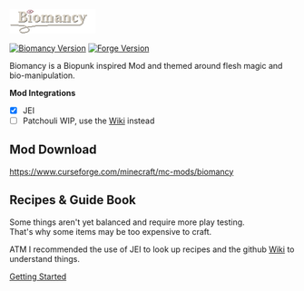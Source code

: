 <img src="media/biomancy.png" alt="Biomancy" width="30%" style="image-rendering: crisp-edges;"/>

[![Biomancy Version](https://img.shields.io/badge/Biomancy-1.0.0--beta.2-yellow)](https://github.com/Elenterius/Biomancy)
[![Forge Version](https://img.shields.io/badge/Minecraft%20Forge-1.16.5--36.1.4-orange)](https://files.minecraftforge.net/maven/net/minecraftforge/forge/index_1.16.5.html)

Biomancy is a Biopunk inspired Mod and themed around flesh magic and bio-manipulation.

**Mod Integrations**

- [x] JEI
- [ ] Patchouli WIP, use the [Wiki](https://github.com/Elenterius/Biomancy/wiki) instead

## Mod Download
https://www.curseforge.com/minecraft/mc-mods/biomancy

## Recipes & Guide Book

Some things aren't yet balanced and require more play testing.<br>
That's why some items may be too expensive to craft.<br>

ATM I recommended the use of JEI to look up recipes and the github [Wiki](https://github.com/Elenterius/Biomancy/wiki) to understand things.

[Getting Started](https://github.com/Elenterius/Biomancy/wiki/Getting-Started)




